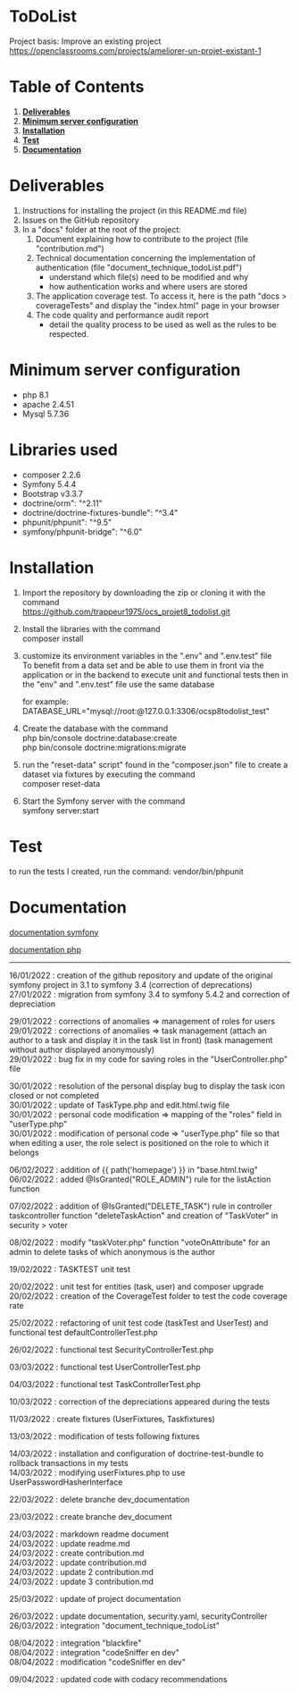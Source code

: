 ToDoList
========
Project basis: Improve an existing project 
https://openclassrooms.com/projects/ameliorer-un-projet-existant-1

# Table of Contents
1.  __[Deliverables](#Deliverables)__
2.  __[Minimum server configuration](#Minimum-server-configuration)__
3.  __[Installation](#Installation)__
4.  __[Test](#Test)__
5.  __[Documentation](#Documentation)__

# Deliverables
 1. Instructions for installing the project (in this README.md file) 
 2. Issues on the GitHub repository 
 3. In a "docs" folder at the root of the project: 
     1. Document explaining how to contribute to the project (file "contribution.md") 
     2. Technical documentation concerning the implementation of authentication (file "document_technique_todoList.pdf") 
          * understand which file(s) need to be modified and why 
          * how authentication works and where users are stored 
     3. The application coverage test. To access it, here is the path "docs > coverageTests" and display the "index.html" page in your browser 
     4. The code quality and performance audit report
         * detail the quality process to be used as well as the rules to be respected.

# Minimum server configuration
  * php 8.1
  * apache 2.4.51
  * Mysql 5.7.36
 
# Libraries used
  * composer 2.2.6
  * Symfony 5.4.4
  * Bootstrap v3.3.7  
  * doctrine/orm": "^2.11"
  * doctrine/doctrine-fixtures-bundle": "^3.4"
  * phpunit/phpunit": "^9.5"
  * symfony/phpunit-bridge": "^6.0"

# Installation  
 1. Import the repository by downloading the zip or cloning it with the command  
    https://github.com/trappeur1975/ocs_projet8_todolist.git

 2. Install the libraries with the command  
    composer install

 3. customize its environment variables in the ".env" and ".env.test" file   
    To benefit from a data set and be able to use them in front via the application or in the backend to execute unit and functional tests then in the "env" and ".env.test" file use the same database 

    for example: DATABASE_URL="mysql://root:@127.0.0.1:3306/ocsp8todolist_test" 

 4. Create the database with the command  
    php bin/console doctrine:database:create  
    php bin/console doctrine:migrations:migrate  

 5. run the "reset-data" script" found in the "composer.json" file to create a dataset via fixtures by executing the command  
    composer reset-data   

 6. Start the Symfony server with the command  
    symfony server:start  

# Test
to run the tests I created, run the command: 
    vendor/bin/phpunit

# Documentation
[documentation symfony](https://symfony.com/doc/5.4/setup.html)

[documentation php](https://phpunit.readthedocs.io/en/latest/installation.html#requirements)

---

16/01/2022 : creation of the github repository and update of the original symfony project in 3.1 to symfony 3.4 (correction of deprecations)  
27/01/2022 : migration from symfony 3.4 to symfony 5.4.2 and correction of depreciation

29/01/2022 : corrections of anomalies => management of roles for users  
29/01/2022 : corrections of anomalies => task management (attach an author to a task and display it in the task list in front) (task management without author displayed anonymously)  
29/01/2022 : bug fix in my code for saving roles in the "UserController.php" file

30/01/2022 : resolution of the personal display bug to display the task icon closed or not completed  
30/01/2022 : update of TaskType.php and edit.html.twig file  
30/01/2022 : personal code modification => mapping of the "roles" field in "userType.php"  
30/01/2022 : modification of personal code => "userType.php" file so that when editing a user, the role select is positioned on the role to which it belongs  

06/02/2022 : addition of {{ path('homepage') }} in "base.html.twig"  
06/02/2022 : added @IsGranted("ROLE_ADMIN") rule for the listAction function

07/02/2022 : addition of @IsGranted("DELETE_TASK") rule in controller taskcontroller function "deleteTaskAction" and creation of "TaskVoter" in security > voter

08/02/2022 : modify "taskVoter.php" function "voteOnAttribute" for an admin to delete tasks of which anonymous is the author

19/02/2022 : TASKTEST unit test

20/02/2022 : unit test for entities (task, user) and composer upgrade  
20/02/2022 : creation of the CoverageTest folder to test the code coverage rate

25/02/2022 : refactoring of unit test code (taskTest and UserTest) and functional test defaultControllerTest.php

26/02/2022 : functional test SecurityControllerTest.php

03/03/2022 : functional test UserControllerTest.php

04/03/2022 : functional test TaskControllerTest.php

10/03/2022 : correction of the depreciations appeared during the tests

11/03/2022 : create fixtures (UserFixtures, Taskfixtures)

13/03/2022 : modification of tests following fixtures

14/03/2022 : installation and configuration of doctrine-test-bundle to rollback transactions in my tests  
14/03/2022 : modifying userFixtures.php to use UserPasswordHasherInterface

22/03/2022 : delete branche dev_documentation

23/03/2022 : create branche dev_document

24/03/2022 : markdown readme document  
24/03/2022 : update readme.md  
24/03/2022 : create contribution.md  
24/03/2022 : update contribution.md  
24/03/2022 : update 2 contribution.md  
24/03/2022 : update 3 contribution.md

25/03/2022 : update of project documentation

26/03/2022 : update documentation, security.yaml, securityController  
26/03/2022 : integration "document_technique_todoList"

08/04/2022 : integration "blackfire"  
08/04/2022 : integration "codeSniffer en dev"  
08/04/2022 : modification "codeSniffer en dev"  

09/04/2022 : updated code with codacy recommendations
